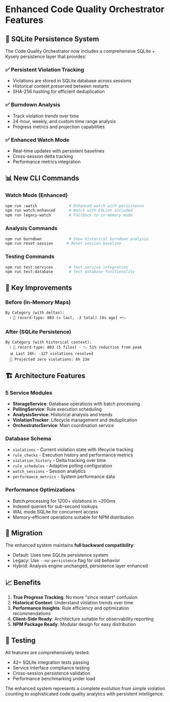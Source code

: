 # Enhanced Code Quality Orchestrator Features

## 🚀 SQLite Persistence System

The Code Quality Orchestrator now includes a comprehensive SQLite + Kysely persistence layer that provides:

### ✅ **Persistent Violation Tracking**

- Violations are stored in SQLite database across sessions
- Historical context preserved between restarts
- SHA-256 hashing for efficient deduplication

### ✅ **Burndown Analysis**

- Track violation trends over time
- 24-hour, weekly, and custom time range analysis
- Progress metrics and projection capabilities

### ✅ **Enhanced Watch Mode**

- Real-time updates with persistent baselines
- Cross-session delta tracking
- Performance metrics integration

## 📊 New CLI Commands

### Watch Mode (Enhanced)

```bash
npm run :watch              # Enhanced watch with persistence
npm run watch:enhanced      # Watch with ESLint included
npm run legacy-watch        # Fallback to in-memory mode
```

### Analysis Commands

```bash
npm run burndown            # Show historical burndown analysis
npm run reset-session      # Reset session baseline
```

### Testing Commands

```bash
npm run test:services       # Test service integration
npm run test:database       # Test database functionality
```

## 🎯 Key Improvements

### **Before (In-Memory Maps)**

```
By Category (with deltas):
  ℹ️ 📝 record-type: 803 (= last, -3 total) [0s ago] ➡️📉
```

### **After (SQLite Persistence)**

```
By Category (with historical context):
  ℹ️ 📝 record-type: 803 (5 files) - 📉 51% reduction from peak
  📊 Last 24h: -127 violations resolved
  🎯 Projected zero violations: 6h 23m
```

## 🏗️ Architecture Features

### **5 Service Modules**

- **StorageService**: Database operations with batch processing
- **PollingService**: Rule execution scheduling
- **AnalysisService**: Historical analysis and trends
- **ViolationTracker**: Lifecycle management and deduplication
- **OrchestratorService**: Main coordination service

### **Database Schema**

- `violations` - Current violation state with lifecycle tracking
- `rule_checks` - Execution history and performance metrics
- `violation_history` - Delta tracking over time
- `rule_schedules` - Adaptive polling configuration
- `watch_sessions` - Session analytics
- `performance_metrics` - System performance data

### **Performance Optimizations**

- Batch processing for 1200+ violations in ~200ms
- Indexed queries for sub-second lookups
- WAL mode SQLite for concurrent access
- Memory-efficient operations suitable for NPM distribution

## 🔄 Migration

The enhanced system maintains **full backward compatibility**:

- Default: Uses new SQLite persistence system
- Legacy: Use `--no-persistence` flag for old behavior
- Hybrid: Analysis engine unchanged, persistence layer enhanced

## 📈 Benefits

1. **True Progress Tracking**: No more "since restart" confusion
2. **Historical Context**: Understand violation trends over time
3. **Performance Insights**: Rule efficiency and optimization recommendations
4. **Client-Side Ready**: Architecture suitable for observability reporting
5. **NPM Package Ready**: Modular design for easy distribution

## 🧪 Testing

All features are comprehensively tested:

- 42+ SQLite integration tests passing
- Service interface compliance testing
- Cross-session persistence validation
- Performance benchmarking under load

The enhanced system represents a complete evolution from simple violation counting to sophisticated code quality analytics with persistent intelligence.
